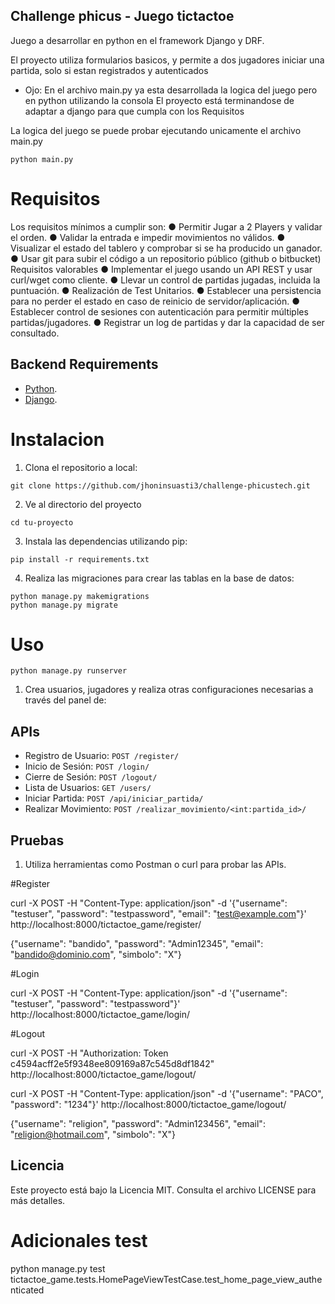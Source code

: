 ## Challenge phicus - Juego tictactoe

Juego a desarrollar en python en el framework Django y DRF.

El proyecto utiliza formularios basicos, y permite a dos jugadores iniciar una partida, solo si estan registrados y autenticados

* Ojo: En el archivo main.py ya esta desarrollada la logica del juego pero en python utilizando la consola
El proyecto está terminandose de adaptar a django para que cumpla con los Requisitos

La logica del juego se puede probar ejecutando unicamente el archivo main.py

``` 
python main.py
```

# Requisitos 


Los requisitos mínimos a cumplir son:
● Permitir Jugar a 2 Players y validar el orden.
● Validar la entrada e impedir movimientos no válidos.
● Visualizar el estado del tablero y comprobar si se ha producido un ganador.
● Usar git para subir el código a un repositorio público (github o bitbucket)
Requisitos valorables
● Implementar el juego usando un API REST y usar curl/wget como cliente. 
● Llevar un control de partidas jugadas, incluida la puntuación.
● Realización de Test Unitarios.
● Establecer una persistencia para no perder el estado en caso de reinicio de 
servidor/aplicación.
● Establecer control de sesiones con autenticación para permitir múltiples 
partidas/jugadores.
● Registrar un log de partidas y dar la capacidad de ser consultado.

## Backend Requirements

* [Python](https://www.python.org/downloads/).
* [Django](https://www.djangoproject.com/download/).

# Instalacion 

1. Clona el repositorio a local:
```
git clone https://github.com/jhoninsuasti3/challenge-phicustech.git
```
2. Ve al directorio del proyecto
```
cd tu-proyecto
```
3. Instala las dependencias utilizando pip:
```
pip install -r requirements.txt
```
4. Realiza las migraciones para crear las tablas en la base de datos:
```
python manage.py makemigrations
python manage.py migrate
```
# Uso 
```
python manage.py runserver
```
1. Crea usuarios, jugadores y realiza otras configuraciones necesarias a través del panel de:

## APIs
* Registro de Usuario: `POST /register/`
* Inicio de Sesión: `POST /login/`
* Cierre de Sesión: `POST /logout/`
* Lista de Usuarios: `GET /users/`
* Iniciar Partida: `POST /api/iniciar_partida/`
* Realizar Movimiento: `POST /realizar_movimiento/<int:partida_id>/`


## Pruebas 

1. Utiliza herramientas como Postman o curl para probar las APIs.

#Register

curl -X POST -H "Content-Type: application/json" -d '{"username": "testuser", "password": "testpassword", "email": "test@example.com"}' http://localhost:8000/tictactoe_game/register/

{"username": "bandido", "password": "Admin12345", "email": "bandido@dominio.com", "simbolo": "X"}

#Login

curl -X POST -H "Content-Type: application/json" -d '{"username": "testuser", "password": "testpassword"}' http://localhost:8000/tictactoe_game/login/


#Logout

curl -X POST -H "Authorization: Token c4594acff2e5f9348ee809169a87c545d8df1842" http://localhost:8000/tictactoe_game/logout/


curl -X POST -H "Content-Type: application/json" -d '{"username": "PACO", "password": "1234"}'  http://localhost:8000/tictactoe_game/logout/

{"username": "religion", "password": "Admin123456", "email": "religion@hotmail.com", "simbolo": "X"}



## Licencia


Este proyecto está bajo la Licencia MIT. Consulta el archivo LICENSE para más detalles.



# Adicionales test
python manage.py test tictactoe_game.tests.HomePageViewTestCase.test_home_page_view_authenticated
